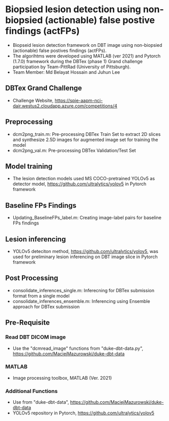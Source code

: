 # Biopsied lesion detection using non-biopsied (actionable) false postive findings (actFPs)
- Biopseid lesion detection framework on DBT image using non-biopsied (actionable) false postives findings (actFPs). 
- The algorihtms were developed using MATLAB (ver 2021) and Pytorch (1.7.0) framework during the DBTex (phase 1) Grand challenge participation by Team-PittRad (University of Pittsburgh).
- Team Member: Md Belayat Hossain and Juhun Lee


## DBTex Grand Challenge
- Challenge Website, https://spie-aapm-nci-dair.westus2.cloudapp.azure.com/competitions/4


## Preprocessing
- dcm2png_train.m: Pre-processing DBTex Train Set to extract 2D slices and synthesize 2.5D images for augmented image set for training the model
- dcm2png_val.m: Pre-processing DBTex Validation/Test Set


## Model training
- The lesion detection models used MS COCO-pretrained YOLOv5 as detector model, https://github.com/ultralytics/yolov5 in Pytorch framework


## Baseline FPs Findings 
- Updating_BaselineFPs_label.m: Creating image-label pairs for baseline FPs findings


## Lesion inferencing
- YOLOv5 deteciton method, https://github.com/ultralytics/yolov5, was used for preliminary lesion inferencing on DBT image slice in Pytorch framework

## Post Processing
- consolidate_inferences_single.m: Inferecning for DBTex submission format from a single model 
- consolidate_inferences_ensemble.m: Inferencing using Ensemble approach for DBTex submission

## Pre-Requisite
### Read DBT DICOM image
- Use the "dcmread_image" functions from "duke-dbt-data.py", https://github.com/MaciejMazurowski/duke-dbt-data
### MATLAB
- Image processing toolbox, MATLAB (Ver. 2021)
### Additional Functions
- Use from "duke-dbt-data", https://github.com/MaciejMazurowski/duke-dbt-data
- YOLOv5 repository in Pytorch, https://github.com/ultralytics/yolov5
